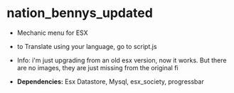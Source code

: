 # nation_bennys_updated
- Mechanic menu for ESX
- to Translate using your language, go to script.js 
- Info: i'm just upgrading from an old esx version, now it works. But there are no images, they are just missing from the original fi

- **Dependencies:** Esx Datastore, Mysql, esx_society, progressbar
